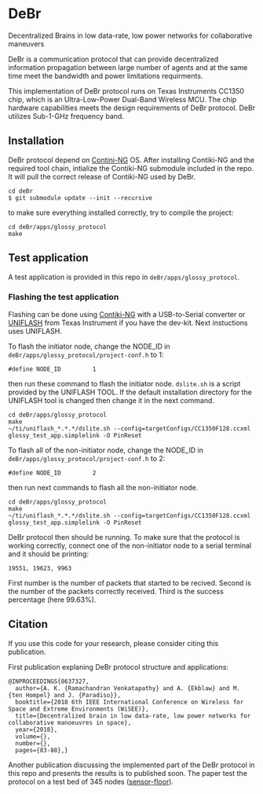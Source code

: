 # DeBr
Decentralized Brains in low data-rate, low power networks for collaborative maneuvers

DeBr is a communication protocol that can provide decentralized information propagation between large number of agents and 
at the same time meet the bandwidth and power limitations requirments.

This implementation of DeBr protocol runs on Texas Instruments CC1350 chip, which is an Ultra-Low-Power Dual-Band Wireless MCU. 
The chip hardware capabilities meets the design requirements of DeBr protocol. DeBr utilizes Sub-1-GHz frequency band.

## Installation

DeBr protocol depend on [Contini-NG](https://github.com/contiki-ng/contiki-ng) OS.
After installing Contiki-NG and the required tool chain, intialize the Contiki-NG 
submodule included in the repo. It will pull the correct release of Contiki-NG used by DeBr.
```
cd deBr
$ git submodule update --init --recursive
```
to make sure everything installed correctly, try to compile the project:
```
cd deBr/apps/glossy_protocol
make
```

## Test application
A test application is provided in this repo in `deBr/apps/glossy_protocol`.

### Flashing the test application
Flashing can be done using [Contiki-NG](https://www.contiki-ng.org/resources/contiki-ng-cheat-sheet.pdf) with a USB-to-Serial converter or
[UNIFLASH](https://www.ti.com/tool/UNIFLASH) from Texas Instrument if you have the dev-kit. Next instuctions uses UNIFLASH.

To flash the initiator node, change the NODE_ID in `deBr/apps/glossy_protocol/project-conf.h` to 1:
```
#define NODE_ID         1
```
then run these command to flash the initiator node. `dslite.sh` is a script provided by the UNIFLASH TOOL. 
If the default installation directory for the UNIFLASH tool is changed then change it in the next command.
```
cd deBr/apps/glossy_protocol
make
~/ti/uniflash_*.*.*/dslite.sh --config=targetConfigs/CC1350F128.ccxml glossy_test_app.simplelink -O PinReset
```

To flash all of the non-initiator node, change the NODE_ID in `deBr/apps/glossy_protocol/project-conf.h` to 2:
```
#define NODE_ID         2
```
then run next commands to flash all the non-initiator node.
```
cd deBr/apps/glossy_protocol
make
~/ti/uniflash_*.*.*/dslite.sh --config=targetConfigs/CC1350F128.ccxml glossy_test_app.simplelink -O PinReset
```
DeBr protocol then should be running. To make sure that the protocol is working correctly, connect one of the non-initiator node to 
a serial terminal and it should be printing:
```
19551, 19623, 9963
```
First number is the number of packets that started to be recived. Second is the number of the packets correctly received.
Third is the success percentage (here 99.63%).

## Citation
If you use this code for your research, please consider citing this publication.

First publication explaning DeBr protocol structure and applications:
```
@INPROCEEDINGS{8637327,
  author={A. K. {Ramachandran Venkatapathy} and A. {Ekblaw} and M. {ten Hompel} and J. {Paradiso}},
  booktitle={2018 6th IEEE International Conference on Wireless for Space and Extreme Environments (WiSEE)}, 
  title={Decentralized brain in low data-rate, low power networks for collaborative manoeuvres in space}, 
  year={2018},
  volume={},
  number={},
  pages={83-88},}
```

Another publication discussing the implemented part of the DeBr protocol in this repo and presents the results is to published soon. 
The paper test the protocol on a test bed of 345 nodes ([sensor-floor](https://github.com/akrv/sensorfloor)).
